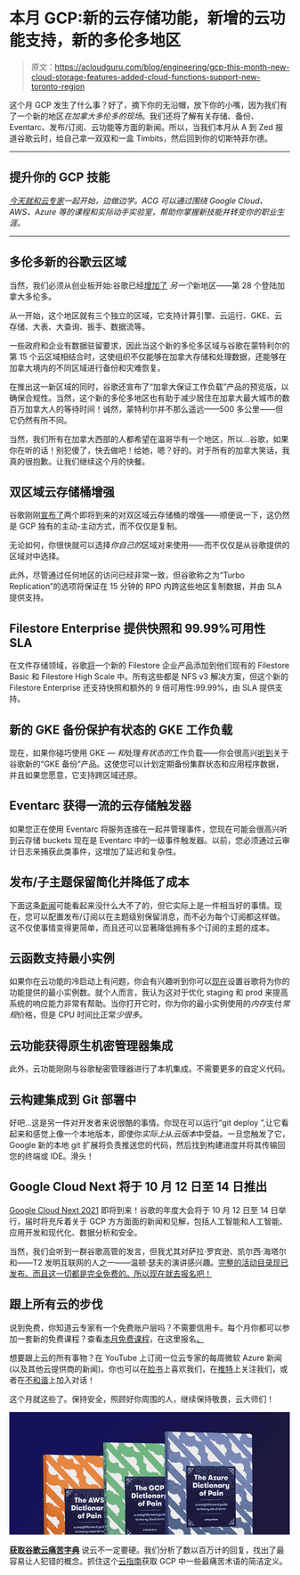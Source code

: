 # 本月 GCP:新的云存储功能，新增的云功能支持，新的多伦多地区

> 原文：<https://acloudguru.com/blog/engineering/gcp-this-month-new-cloud-storage-features-added-cloud-functions-support-new-toronto-region>

这个月 GCP 发生了什么事？好了，摘下你的无沿帽，放下你的小嘴，因为我们有了一个新的地区*在加拿大多伦多的现场*。我们还将了解有关存储、备份、Eventarc、发布/订阅、云功能等方面的新闻。所以，当我们本月从 A 到 Zed 报道谷歌云时，给自己拿一双双和一盒 Timbits，然后回到你的切斯特菲尔德。

* * *

## 提升你的 GCP 技能

*[今天就和云专家](https://acloudguru.com/pricing)一起开始，边做边学。ACG 可以通过围绕 Google Cloud、AWS、Azure 等的课程和实际动手实验室，帮助你掌握新技能并转变你的职业生涯。*

* * *

## 多伦多新的谷歌云区域

当然，我们必须从创业板开始:谷歌已经[增加了](https://cloud.google.com/blog/products/infrastructure/google-cloud-toronto-region-now-open) *另一个*新地区——第 28 个登陆加拿大多伦多。

从一开始，这个地区就有三个独立的区域，它支持计算引擎、云运行、GKE、云存储、大表、大查询、扳手、数据流等。

一些政府和企业有数据驻留要求，因此当这个新的多伦多区域与谷歌在蒙特利尔的第 15 个云区域相结合时，这使组织不仅能够在加拿大存储和处理数据，还能够在加拿大境内的不同区域进行备份和灾难恢复。

在推出这一新区域的同时，谷歌还宣布了“加拿大保证工作负载”产品的预览版，以确保合规性。当然，这个新的多伦多地区也有助于减少居住在加拿大最大城市的数百万加拿大人的等待时间！诚然，蒙特利尔并不那么遥远——500 多公里——但它仍然有所不同。

当然，我们所有在加拿大西部的人都希望在温哥华有一个地区，所以…谷歌，如果你在听的话！别犯傻了，快去做吧！给她，嗯？好的。对于所有的加拿大笑话，我真的很抱歉。让我们继续这个月的快餐。

## 双区域云存储桶增强

谷歌刚刚[宣布了](https://cloud.google.com/blog/products/storage-data-transfer/google-cloud-expands-storage-portfolio-with-latest-launches)两个即将到来的对双区域云存储桶的增强——顺便说一下，这仍然是 GCP 独有的主动-主动方式，而不仅仅是复制。

无论如何，你很快就可以选择*你自己的*区域对来使用——而不仅仅是从谷歌提供的区域对中选择。

此外，尽管通过任何地区的访问已经非常一致，但谷歌称之为“Turbo Replication”的选项将保证在 15 分钟的 RPO 内跨这些地区复制数据，并由 SLA 提供支持。

## Filestore Enterprise 提供快照和 99.99%可用性 SLA

在文件存储领域，谷歌[将](https://cloud.google.com/blog/products/storage-data-transfer/google-cloud-announces-filestore-enterprise-for-business-critical-apps)一个新的 Filestore 企业产品添加到他们现有的 Filestore Basic 和 Filestore High Scale 中。所有这些都是 NFS v3 解决方案，但这个新的 Filestore Enterprise 还支持快照和额外的 9 倍可用性:99.99%，由 SLA 提供支持。

## 新的 GKE 备份保护有状态的 GKE 工作负载

现在，如果你碰巧使用 GKE — *和*处理*有状态的*工作负载——你会很高兴[听到](https://cloud.google.com/blog/products/storage-data-transfer/google-cloud-launches-backups-for-gke)关于谷歌新的“GKE 备份”产品。这使您可以计划定期备份集群状态和应用程序数据，并且如果您愿意，它支持跨区域还原。

## Eventarc 获得一流的云存储触发器

如果您正在使用 Eventarc 将服务连接在一起并管理事件，您现在可能会很高兴听到云存储 buckets 现在是 Eventarc 中的一级事件触发器。以前，您必须通过云审计日志来捕获此类事件，这增加了延迟和复杂性。

## 发布/子主题保留简化并降低了成本

下面这条[新闻](https://cloud.google.com/blog/products/data-analytics/pubsub-gains-topic-retention-feature)可能看起来没什么大不了的，但它实际上是一件相当好的事情。现在，您可以配置发布/订阅以在主题级别保留消息，而不必为每个订阅都这样做。这不仅使事情变得更简单，而且还可以显著降低拥有多个订阅的主题的成本。

## 云函数支持最小实例

如果你在云功能的冷启动上有问题，你会有兴趣听到你可以[现在](https://cloud.google.com/blog/products/serverless/cloud-functions-supports-min-instances)设置谷歌将为你的功能提供的最小实例数。就个人而言，我认为这对于优化 staging 和 prod 来提高系统的响应能力非常有帮助。当你打开它时，你为你的最小实例使用的*内存*支付*常规*价格，但是 CPU 时间比正常*少很多*。

## 云功能获得原生机密管理器集成

此外，云功能刚刚与谷歌秘密管理器进行了本机集成。不需要更多的自定义代码。

## 云构建集成到 Git 部署中

好吧…这是另一件对开发者来说很酷的事情。你现在可以运行“git deploy ”,让它看起来和感觉上像一个本地版本，即使你*实际上*从*云版本*中受益。一旦您触发了它，Google 新的本地 git 扩展将负责推送您的代码，然后找到构建进度并将其传输回您的终端或 IDE。滑头！

## Google Cloud Next 将于 10 月 12 日至 14 日推出

[Google Cloud Next 2021](https://cloud.withgoogle.com/next) 即将到来！谷歌的年度大会将于 10 月 12 日至 14 日举行，届时将充斥着关于 GCP 方方面面的新闻和见解，包括人工智能和人工智能、应用开发和现代化、数据分析和安全。

当然，我们会听到一群谷歌高管的发言，但我尤其对萨拉·罗宾逊、凯尔西·海塔尔和——T2 发明互联网的人之一——温顿·瑟夫的演讲感兴趣。[完整的活动目录现已发布。而且这一切都是完全免费的。所以现在就去报名吧！](https://cloud.withgoogle.com/next/catalog)

## 跟上所有云的步伐

说到免费，你知道云专家有一个免费账户层吗？不需要信用卡。每个月你都可以参加一套新的免费课程？查看[本月免费课程](https://acloudguru.com/blog/news/whats-free-at-acg)，在这里报名[。](https://acloudguru.com/pricing)

想要跟上云的所有事物？在 YouTube 上订阅一位云专家的每周微软 Azure 新闻(以及其他云提供商的新闻)。你也可以在[脸书](https://www.facebook.com/acloudguru)上喜欢我们，在[推特](https://twitter.com/acloudguru)上关注我们，或者在[不和谐](http://discord.gg/acloudguru)上加入对话！

这个月就这些了。保持安全，照顾好你周围的人，继续保持敬畏，云大师们！

[![Complete guide to the Cloud and Dictionary ](img/93ebf63b88ab7fbd48705a01952ba688.png)](https://get.acloudguru.com/cloud-dictionary-of-pain)

[**获取谷歌云痛苦字典**](https://get.acloudguru.com/cloud-dictionary-of-pain?ajs_aid=8b2cc73f-c0e0-442b-ba6d-0eb362250ebb)
说云不一定要硬。我们分析了数以百万计的回复，找出了最容易让人犯错的概念。抓住这个[云指南](https://get.acloudguru.com/cloud-dictionary-of-pain)获取 GCP 中一些最痛苦术语的简洁定义。